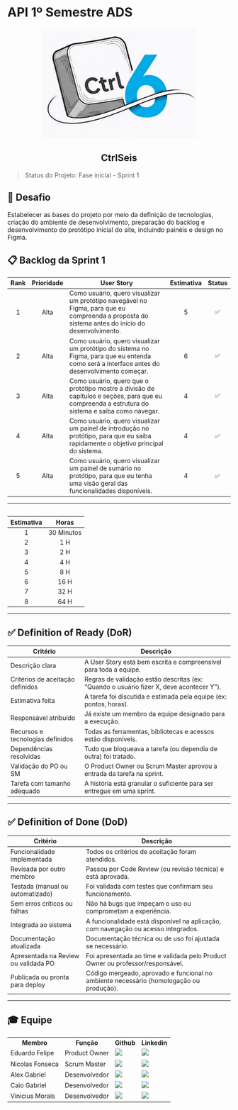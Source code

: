 # API 1º Semestre ADS

<p align="center">
      <img src="../../Img/Ctrl6_Logo.jpg" alt="logo do Ctrlseis" width="350">
      <h2 align="center"> CtrlSeis</h2>
</p>

> Status do Projeto: Fase inicial - Sprint 1 

## 🏅 Desafio <a id="desafio"></a>

Estabelecer as bases do projeto por meio da definição de tecnologias, criação do ambiente de desenvolvimento, preparação do backlog e desenvolvimento do protótipo inicial do site, incluindo painéis e design no Figma.


## 📋 Backlog da Sprint 1 <a id="backlog"></a>

| Rank | Prioridade | User Story                                                                                                                                                                                                     | Estimativa | Status |
| :--: | :--------: | -------------------------------------------------------------------------------------------------------------------------------------------------------------------------------------------------------------- | :----------: | :----: |
|   1  |    Alta    | Como usuário, quero visualizar um protótipo navegável no Figma, para que eu compreenda a proposta do sistema antes do início do desenvolvimento.                                                                                                                               |      5        |   ✅   |
|   2  |    Alta    | Como usuário, quero visualizar um protótipo do sistema no Figma, para que eu entenda como será a interface antes do desenvolvimento começar.                                                                                                                                      |      6       |   ✅   |
|   3  |    Alta    | Como usuário, quero que o protótipo mostre a divisão de capítulos e seções, para que eu compreenda a estrutura do sistema e saiba como navegar.                                                                                                                         |      4       |   ✅   |
|   4  |    Alta    | Como usuário, quero visualizar um painel de introdução no protótipo, para que eu saiba rapidamente o objetivo principal do sistema.                                                                                                                                   |      4       |   ✅   |
|   5  |    Alta    | Como usuário, quero visualizar um painel de sumário no protótipo, para que eu tenha uma visão geral das funcionalidades disponíveis.                                                                                                           |      4       |   ✅   |

---

## 
| Estimativa | Horas     |
| :-----: | :----------: |
| 1 | 30 Minutos |
| 2 | 1 H  |
| 3 | 2 H  |
| 4 | 4 H  |
| 5 | 8 H  |
| 6 | 16 H |
| 7 | 32 H |
| 8 | 64 H |

---

## ✅ Definition of Ready (DoR)

| Critério                             | Descrição                                                                                   |
|--------------------------------------|---------------------------------------------------------------------------------------------|
| Descrição clara                      | A User Story está bem escrita e compreensível para toda a equipe.                          |
| Critérios de aceitação definidos     | Regras de validação estão descritas (ex: “Quando o usuário fizer X, deve acontecer Y”).    |
| Estimativa feita                     | A tarefa foi discutida e estimada pela equipe (ex: pontos, horas).                         |
| Responsável atribuído                | Já existe um membro da equipe designado para a execução.                                   |
| Recursos e tecnologias definidos     | Todas as ferramentas, bibliotecas e acessos estão disponíveis.                             |
| Dependências resolvidas              | Tudo que bloqueava a tarefa (ou dependia de outra) foi tratado.                            |
| Validação do PO ou SM                | O Product Owner ou Scrum Master aprovou a entrada da tarefa na sprint.                     |
| Tarefa com tamanho adequado          | A história está granular o suficiente para ser entregue em uma sprint.                     |

---

## ✅ Definition of Done (DoD)

| Critério                             | Descrição                                                                                   |
|--------------------------------------|---------------------------------------------------------------------------------------------|
| Funcionalidade implementada          | Todos os critérios de aceitação foram atendidos.                                           |
| Revisada por outro membro            | Passou por Code Review (ou revisão técnica) e está aprovada.                               |
| Testada (manual ou automatizado)     | Foi validada com testes que confirmam seu funcionamento.                                   |
| Sem erros críticos ou falhas         | Não há bugs que impeçam o uso ou comprometam a experiência.                                |
| Integrada ao sistema                 | A funcionalidade está disponível na aplicação, com navegação ou acesso integrados.         |
| Documentação atualizada              | Documentação técnica ou de uso foi ajustada se necessário.                                 |
| Apresentada na Review ou validada PO| Foi apresentada ao time e validada pelo Product Owner ou professor/responsável.           |
| Publicada ou pronta para deploy      | Código mergeado, aprovado e funcional no ambiente necessário (homologação ou produção).    |

---

## 🎓 Equipe <a id="equipe"></a>

<div align="center">
  <table>
    <tr>
      <th>Membro</th>
      <th>Função</th>
      <th>Github</th>
      <th>Linkedin</th>
    </tr>
    <tr>
      <td>Eduardo Felipe</td>
      <td>Product Owner</td>
      <td><a href="https://github.com/"><img src="https://img.shields.io/badge/GitHub-100000?style=for-the-badge&logo=github&logoColor=white"></a></td>
      <td><a href="https://www.linkedin.com/"><img src="https://img.shields.io/badge/LinkedIn-0077B5?style=for-the-badge&logo=linkedin&logoColor=white"></a></td>
    </tr>
    <tr>
      <td>Nicolas Fonseca</td>
      <td>Scrum Master</td>
      <td><a href="https://github.com/NicolasFonsecaM"><img src="https://img.shields.io/badge/GitHub-100000?style=for-the-badge&logo=github&logoColor=white"></a></td>
      <td><a href="https://www.linkedin.com/in/nicolas-fonseca-60386130b/"><img src="https://img.shields.io/badge/LinkedIn-0077B5?style=for-the-badge&logo=linkedin&logoColor=white"></a></td>
    </tr>
    <tr>
      <td>Alex Gabriel</td>
      <td>Desenvolvedor</td>
      <td><a href="https://github.com/AlexGabrielll"><img src="https://img.shields.io/badge/GitHub-100000?style=for-the-badge&logo=github&logoColor=white"></a></td>
      <td><a href="https://www.linkedin.com/"><img src="https://img.shields.io/badge/LinkedIn-0077B5?style=for-the-badge&logo=linkedin&logoColor=white"></a></td>
    </tr>
    <tr>
      <td>Caio Gabriel</td>
      <td>Desenvolvedor</td>
      <td><a href="https://github.com/"><img src="https://img.shields.io/badge/GitHub-100000?style=for-the-badge&logo=github&logoColor=white"></a></td>
      <td><a href="https://www.linkedin.com/"><img src="https://img.shields.io/badge/LinkedIn-0077B5?style=for-the-badge&logo=linkedin&logoColor=white"></a></td>
    </tr>
    <tr>
      <td>Vinicius Morais</td>
      <td>Desenvolvedor</td>
      <td><a href="https://github.com/"><img src="https://img.shields.io/badge/GitHub-100000?style=for-the-badge&logo=github&logoColor=white"></a></td>
      <td><a href="http://linkedin.com/"><img src="https://img.shields.io/badge/LinkedIn-0077B5?style=for-the-badge&logo=linkedin&logoColor=white"></a></td>
    </tr>
  </table>
</div
